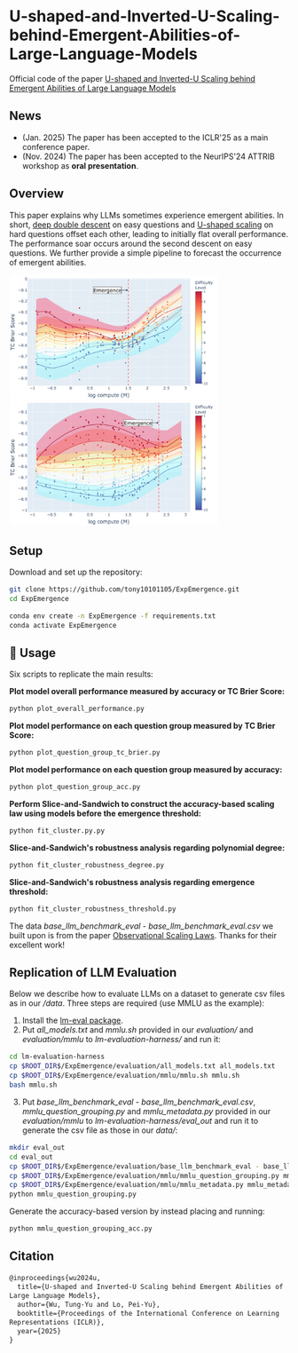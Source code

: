 # U-shaped-and-Inverted-U-Scaling-behind-Emergent-Abilities-of-Large-Language-Models
Official code of the paper [U-shaped and Inverted-U Scaling behind Emergent Abilities of Large Language Models](https://arxiv.org/abs/2410.01692)

## News
- (Jan. 2025) The paper has been accepted to the ICLR'25 as a main conference paper.
- (Nov. 2024) The paper has been accepted to the NeurIPS'24 ATTRIB workshop as **oral presentation**.

## Overview
This paper explains why LLMs sometimes experience emergent abilities. In short, [deep double descent](https://arxiv.org/abs/1912.02292) on easy questions and [U-shaped scaling](https://arxiv.org/abs/2211.02011) on hard questions offset each other, leading to initially flat overall performance. The performance soar occurs around the second descent on easy questions. We further provide a simple pipeline to forecast the occurrence of emergent abilities.

<p float="left">
  <img src="vis/mmlu_spectro_gn_10_d_7_redist.png" width="375" />
  <img src="vis/persian_qa_spectro_gn_10_d_5_redist.png" width="375" /> 
</p>

## Setup
Download and set up the repository:
```bash
git clone https://github.com/tony10101105/ExpEmergence.git
cd ExpEmergence
```
```bash
conda env create -n ExpEmergence -f requirements.txt
conda activate ExpEmergence
```

## :rocket: Usage
Six scripts to replicate the main results:

**Plot model overall performance measured by accuracy or TC Brier Score:**
```bash
python plot_overall_performance.py
```
**Plot model performance on each question group measured by TC Brier Score:**
```bash
python plot_question_group_tc_brier.py
```
**Plot model performance on each question group measured by accuracy:**
```bash
python plot_question_group_acc.py
```
**Perform Slice-and-Sandwich to construct the accuracy-based scaling law using models before the emergence threshold:**
```bash
python fit_cluster.py.py
```
**Slice-and-Sandwich's robustness analysis regarding polynomial degree:**
```bash
python fit_cluster_robustness_degree.py
```
**Slice-and-Sandwich's robustness analysis regarding emergence threshold:**
```bash
python fit_cluster_robustness_threshold.py
```

The data *base_llm_benchmark_eval - base_llm_benchmark_eval.csv* we built upon is from the paper [Observational Scaling Laws](https://github.com/ryoungj/ObsScaling). Thanks for their excellent work!

## Replication of LLM Evaluation
Below we describe how to evaluate LLMs on a dataset to generate csv files as in our */data*. Three steps are required (use MMLU as the example): 

1. Install the [lm-eval package](https://github.com/EleutherAI/lm-evaluation-harness).
3. Put *all_models.txt* and *mmlu.sh* provided in our *evaluation/* and *evaluation/mmlu* to *lm-evaluation-harness/* and run it:
```bash
cd lm-evaluation-harness
cp $ROOT_DIR$/ExpEmergence/evaluation/all_models.txt all_models.txt
cp $ROOT_DIR$/ExpEmergence/evaluation/mmlu/mmlu.sh mmlu.sh
bash mmlu.sh
```
3. Put *base_llm_benchmark_eval - base_llm_benchmark_eval.csv*, *mmlu_question_grouping.py* and *mmlu_metadata.py* provided in our *evaluation/mmlu* to *lm-evaluation-harness/eval_out* and run it to generate the csv file as those in our *data/*:
```bash
mkdir eval_out
cd eval_out
cp $ROOT_DIR$/ExpEmergence/evaluation/base_llm_benchmark_eval - base_llm_benchmark_eval.csv base_llm_benchmark_eval - base_llm_benchmark_eval.csv
cp $ROOT_DIR$/ExpEmergence/evaluation/mmlu/mmlu_question_grouping.py mmlu_question_grouping.py
cp $ROOT_DIR$/ExpEmergence/evaluation/mmlu/mmlu_metadata.py mmlu_metadata.py
python mmlu_question_grouping.py
```  

Generate the accuracy-based version by instead placing and running:  

```bash
python mmlu_question_grouping_acc.py
```

## Citation
```
@inproceedings{wu2024u,
  title={U-shaped and Inverted-U Scaling behind Emergent Abilities of Large Language Models},
  author={Wu, Tung-Yu and Lo, Pei-Yu},
  booktitle={Proceedings of the International Conference on Learning Representations (ICLR)},
  year={2025}
}
```
